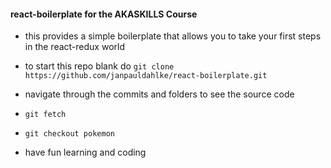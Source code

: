 #### react-boilerplate for the AKASKILLS Course
- this provides a simple boilerplate that allows you to take your first steps in the react-redux world

- to start this repo blank do ```git clone https://github.com/janpauldahlke/react-boilerplate.git```
- navigate through the commits and folders to see the source code
- ```git fetch```
- ```git checkout pokemon```
- have fun learning and coding
